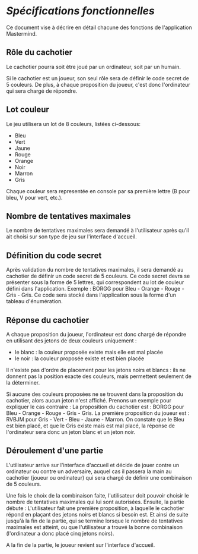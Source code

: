 
# *Spécifications fonctionnelles*

Ce document vise à décrire en détail chacune des fonctions de l'application Mastermind.

## Rôle du cachotier

Le cachotier pourra soit être joué par un ordinateur, soit par un humain.

Si le cachotier est un joueur, son seul rôle sera de définir le code secret de 5 couleurs.
De plus, à chaque proposition du joueur, c'est donc l'ordinateur qui sera chargé de répondre.


## Lot couleur

Le jeu utilisera un lot de 8 couleurs, listées ci-dessous:
* Bleu
* Vert
* Jaune
* Rouge
* Orange
* Noir
* Marron
* Gris

Chaque couleur sera representée en console par sa première lettre (B pour bleu, V pour vert, etc.).

## Nombre de tentatives maximales

Le nombre de tentatives maximales sera demandé à l'utilisateur après qu'il ait choisi sur son type de jeu sur l'interface d'accueil.

## Définition du code secret

Après validation du nombre de tentatives maximales, il sera demandé au cachotier de définir un code secret de 5 couleurs.
Ce code secret devra se présenter sous la forme de 5 lettres, qui correspondent au lot de couleur défini dans l'application.
Exemple : BORGG pour Bleu - Orange - Rouge - Gris - Gris.
Ce code sera stocké dans l'application sous la forme d'un tableau d'énumération.

## Réponse du cachotier

A chaque proposition du joueur, l'ordinateur est donc chargé de répondre en utilisant des jetons de deux couleurs uniquement :
- le blanc : la couleur proposée existe mais elle est mal placée
- le noir : la couleur proposée existe et est bien placée

Il n'existe pas d'ordre de placement pour les jetons noirs et blancs : ils ne donnent pas la position exacte des couleurs, mais permettent seulement de la déterminer.

Si aucune des couleurs proposées ne se trouvent dans la proposition du cachotier, alors aucun jeton n'est affiché.
Prenons un exemple pour expliquer le cas contraire :
La proposition du cachotier est : BORGG pour Bleu - Orange - Rouge - Gris - Gris.
La première proposition du joueur est  : RVBJM pour Gris - Vert - Bleu - Jaune - Marron.
On constate que le Bleu est bien placé, et que le Gris existe mais est mal placé, la réponse de l'ordinateur sera donc un jeton blanc et un jeton noir.

## Déroulement d'une partie

L'utilisateur arrive sur l'interface d'accueil et décide de jouer contre un ordinateur ou contre un adversaire, auquel cas il passera la main au cachotier (joueur ou ordinateur) qui sera chargé de définir une combinaison de 5 couleurs.

Une fois le choix de la combinaison faite, l'utilisateur doit pouvoir choisir le nombre de tentatives maximales qui lui sont autorisées. Ensuite, la partie débute :
L'utilisateur fait une première proposition, à laquelle le cachotier répond en plaçant des jetons noirs et blancs si besoin est.
Et ainsi de suite jusqu'à la fin de la partie, qui se termine lorsque le nombre de tentatives maximales est atteint, ou que l'utilisateur a trouvé la bonne combinaison (l'ordinateur a donc placé cinq jetons noirs).

A la fin de la partie, le joueur revient sur l'interface d'accueil.
